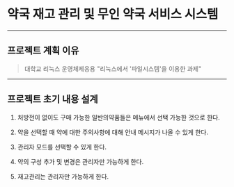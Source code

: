# 약국 재고 관리 및 무인 약국 서비스 시스템
--------------------------------------------
## 프로젝트 계획 이유
> 대학교 리눅스 운영체제응용 "리눅스에서 '파일시스템'을 이용한 과제"
--------------------------------------------
## 프로젝트 초기 내용 설계
1. 처방전이 없이도 구매 가능한 일반의약품들은 메뉴에서 선택 가능한 것으로 한다.
2. 약을 선택할 때 약에 대한 주의사항에 대해 안내 메시지가 나올 수 있게 한다.
3. 관리자 모드를 선택할 수 있게 한다.

  1. 약의 구성 추가 및 변경은 관리자만 가능하게 한다.
  2. 재고관리는 관리자만 가능하게 한다.
